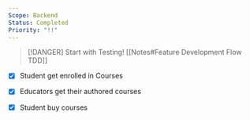 ```yaml
---
Scope: Backend
Status: Completed
Priority: "!!"
---
```

> [!DANGER] Start with Testing!
> [[Notes#Feature Development Flow TDD]]
- [x] Student get enrolled in Courses
- [x] Educators get their authored courses 
- [x] Student buy courses






 